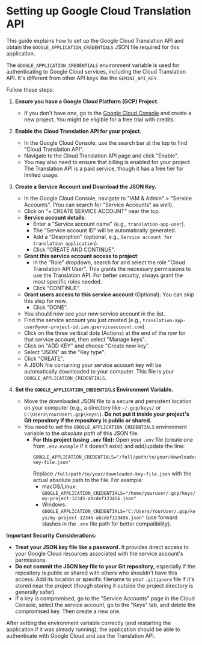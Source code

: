 # Setting up Google Cloud Translation API

This guide explains how to set up the Google Cloud Translation API and obtain the `GOOGLE_APPLICATION_CREDENTIALS` JSON file required for this application.

The `GOOGLE_APPLICATION_CREDENTIALS` environment variable is used for authenticating to Google Cloud services, including the Cloud Translation API. It's different from other API keys like the `GEMINI_API_KEY`.

Follow these steps:

1.  **Ensure you have a Google Cloud Platform (GCP) Project.**
    *   If you don't have one, go to the [Google Cloud Console](https://console.cloud.google.com/) and create a new project. You might be eligible for a free trial with credits.



2.  **Enable the Cloud Translation API for your project.**
    *   In the Google Cloud Console, use the search bar at the top to find "Cloud Translation API".
    *   Navigate to the Cloud Translation API page and click "Enable".
    *   You may also need to ensure that billing is enabled for your project. The Translation API is a paid service, though it has a free tier for limited usage.

3.  **Create a Service Account and Download the JSON Key.**
    *   In the Google Cloud Console, navigate to "IAM & Admin" > "Service Accounts". (You can search for "Service Accounts" as well).
    *   Click on "+ CREATE SERVICE ACCOUNT" near the top.
    *   **Service account details**:
        *   Enter a "Service account name" (e.g., `translation-app-user`).
        *   The "Service account ID" will be automatically generated.
        *   Add a "Description" (optional, e.g., `Service account for translation application`).
        *   Click "CREATE AND CONTINUE".
    *   **Grant this service account access to project**:
        *   In the "Role" dropdown, search for and select the role "Cloud Translation API User". This grants the necessary permissions to use the Translation API. For better security, always grant the most specific roles needed.
        *   Click "CONTINUE".
    *   **Grant users access to this service account** (Optional): You can skip this step for now.
        *   Click "DONE".
    *   You should now see your new service account in the list.
    *   Find the service account you just created (e.g., `translation-app-user@your-project-id.iam.gserviceaccount.com`).
    *   Click on the three vertical dots (Actions) at the end of the row for that service account, then select "Manage keys".
    *   Click on "ADD KEY" and choose "Create new key".
    *   Select "JSON" as the "Key type".
    *   Click "CREATE".
    *   A JSON file containing your service account key will be automatically downloaded to your computer. This file is your `GOOGLE_APPLICATION_CREDENTIALS`.

4.  **Set the `GOOGLE_APPLICATION_CREDENTIALS` Environment Variable.**
    *   Move the downloaded JSON file to a secure and persistent location on your computer (e.g., a directory like `~/.gcp/keys/` or `C:\Users\YourUser\.gcp\keys\`). **Do not put it inside your project's Git repository if the repository is public or shared.**
    *   You need to set the `GOOGLE_APPLICATION_CREDENTIALS` environment variable to the *absolute path* of this JSON file.
        *   **For this project (using `.env` file):**
            Open your `.env` file (create one from `.env.example` if it doesn't exist) and add/update the line:
            ```
            GOOGLE_APPLICATION_CREDENTIALS="/full/path/to/your/downloaded-key-file.json"
            ```
            Replace `/full/path/to/your/downloaded-key-file.json` with the actual absolute path to the file.
            For example:
            *   macOS/Linux: `GOOGLE_APPLICATION_CREDENTIALS="/home/youruser/.gcp/keys/my-project-12345-abcdef123456.json"`
            *   Windows: `GOOGLE_APPLICATION_CREDENTIALS="C:/Users/YourUser/.gcp/keys/my-project-12345-abcdef123456.json"` (use forward slashes in the `.env` file path for better compatibility).

**Important Security Considerations:**

*   **Treat your JSON key file like a password.** It provides direct access to your Google Cloud resources associated with the service account's permissions.
*   **Do not commit the JSON key file to your Git repository,** especially if the repository is public or shared with others who shouldn't have this access. Add its location or specific filename to your `.gitignore` file if it's stored near the project (though storing it outside the project directory is generally safer).
*   If a key is compromised, go to the "Service Accounts" page in the Cloud Console, select the service account, go to the "Keys" tab, and delete the compromised key. Then create a new one.

After setting the environment variable correctly (and restarting the application if it was already running), the application should be able to authenticate with Google Cloud and use the Translation API.
